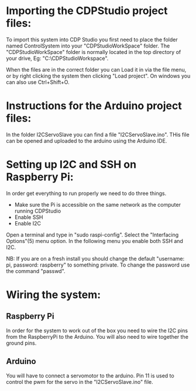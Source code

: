 # Importing the CDPStudio project files:

To import this system into CDP Studio you first need to place the folder named ControlSystem into your "CDPStudioWorkSpace" folder. The "CDPStudioWorkSpace" folder is normally located in the top directory of your drive, Eg: "C:\CDPStudioWorkspace".

When the files are in the correct folder you can Load it in via the file menu, or by right clicking the system then clicking "Load project". On windows you can also use Ctrl+Shift+O.


# Instructions for the Arduino project files:
In the folder I2CServoSlave you can find a file "I2CServoSlave.ino". THis file can be opened and uploaded to the arduino using the Arduino IDE.


# Setting up I2C and SSH on Raspberry Pi:
In order get everything to run properly we need to do three things.
* Make sure the Pi is accessible on the same network as the computer running CDPStudio
* Enable SSH
* Enable I2C

Open a terminal and type in "sudo raspi-config". Select the "Interfacing Options"(5) menu option. In the following menu you enable both SSH and I2C.

NB: If you are on a fresh install you should change the default "username: pi, password: raspberry" to something private. To change the password use the command "passwd".


# Wiring the system:
## Raspberry Pi
In order for the system to work out of the box you need to wire the I2C pins from the RaspberryPi to the Arduino. You will also need to wire together the ground pins.

## Arduino
You will have to connect a servomotor to the arduino. Pin 11 is used to control the pwm for the servo in the "I2CServoSlave.ino" file.